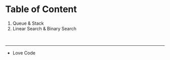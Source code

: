 # Table of Content
<ol>
  <li>Queue & Stack</li>
  <li>Linear Search & Binary Search</li>
</ol>

<br/><hr/>
- Love Code
